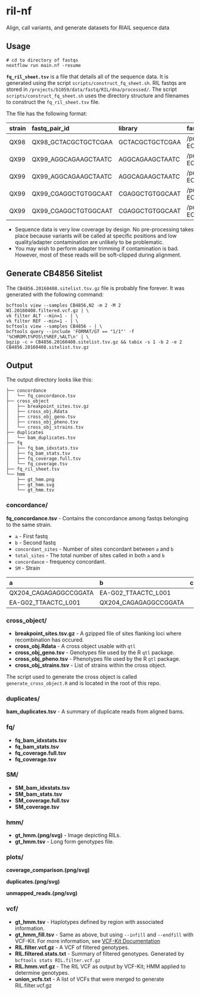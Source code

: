 # ril-nf

Align, call variants, and generate datasets for RIAIL sequence data

## Usage

```
# cd to directory of fastqs
nextflow run main.nf -resume
```

__`fq_ril_sheet.tsv`__ is a file that details all of the sequence data. It is generated using the script `scripts/construct_fq_sheet.sh`. RIL fastqs are stored in `/projects/b1059/data/fastq/RIL/dna/processed/`. The script `scripts/construct_fq_sheet.sh` uses the directory structure and filenames to construct the `fq_ril_sheet.tsv` file.

The file has the following format:

| strain   | fastq_pair_id   | library   | fastq-1-path   | fastq-2-path   |
|:-------|:-----------------------|:------------------|:-------------------------------------------------------------------------------------------------------------------------|:-------------------------------------------------------------------------------------------------------------------------|
| QX98   | QX98_GCTACGCTGCTCGAA   | GCTACGCTGCTCGAA   | /projects/b1059/data/fastq/RIL/dna/processed/151009_D00422_0262_BC7NJ0ANXX-ECA/QX98_GCTACGCT-GCTCGAA_L003_R1_001.fq.gz   | /projects/b1059/data/fastq/RIL/dna/processed/151009_D00422_0262_BC7NJ0ANXX-ECA/QX98_GCTACGCT-GCTCGAA_L003_R2_001.fq.gz   |
| QX99   | QX99_AGGCAGAAGCTAATC   | AGGCAGAAGCTAATC   | /projects/b1059/data/fastq/RIL/dna/processed/151009_D00422_0262_BC7NJ0ANXX-ECA/QX99_AGGCAGAA-GCTAATC_L005_R1_001.fq.gz   | /projects/b1059/data/fastq/RIL/dna/processed/151009_D00422_0262_BC7NJ0ANXX-ECA/QX99_AGGCAGAA-GCTAATC_L005_R2_001.fq.gz   |
| QX99   | QX99_AGGCAGAAGCTAATC   | AGGCAGAAGCTAATC   | /projects/b1059/data/fastq/RIL/dna/processed/151009_D00422_0262_BC7NJ0ANXX-ECA/QX99_AGGCAGAA-GCTAATC_L006_R1_001.fq.gz   | /projects/b1059/data/fastq/RIL/dna/processed/151009_D00422_0262_BC7NJ0ANXX-ECA/QX99_AGGCAGAA-GCTAATC_L006_R2_001.fq.gz   |
| QX99   | QX99_CGAGGCTGTGGCAAT   | CGAGGCTGTGGCAAT   | /projects/b1059/data/fastq/RIL/dna/processed/151009_D00422_0262_BC7NJ0ANXX-ECA/QX99_CGAGGCTG-TGGCAAT_L003_R1_001.fq.gz   | /projects/b1059/data/fastq/RIL/dna/processed/151009_D00422_0262_BC7NJ0ANXX-ECA/QX99_CGAGGCTG-TGGCAAT_L003_R2_001.fq.gz   |
| QX99   | QX99_CGAGGCTGTGGCAAT   | CGAGGCTGTGGCAAT   | /projects/b1059/data/fastq/RIL/dna/processed/151009_D00422_0262_BC7NJ0ANXX-ECA/QX99_CGAGGCTG-TGGCAAT_L004_R1_001.fq.gz   | /projects/b1059/data/fastq/RIL/dna/processed/151009_D00422_0262_BC7NJ0ANXX-ECA/QX99_CGAGGCTG-TGGCAAT_L004_R2_001.fq.gz   |


* Sequence data is very low coverage by design. No pre-processing takes place because variants will be called at specific positions and low quality/adapter contamination are unlikely to be problematic.
* You may wish to perform adapter trimming if contamination is bad. However, most of these reads will be soft-clipped during alignment.

## Generate CB4856 Sitelist

The `CB4856.20160408.sitelist.tsv.gz` file is probably fine forever. It was generated with the following command:

```
bcftools view --samples CB4856,N2 -m 2 -M 2 WI.20160408.filtered.vcf.gz | \
vk filter ALT --min=1 - | \
vk filter REF --min=1 - | \
bcftools view --samples CB4856 - | \
bcftools query --include 'FORMAT/GT == "1/1"' -f '%CHROM\t%POS\t%REF,%ALT\n' | \
bgzip -c > CB4856.20160408.sitelist.tsv.gz && tabix -s 1 -b 2 -e 2 CB4856.20160408.sitelist.tsv.gz
```

## Output

The output directory looks like this:

```
├── concordance
│   └── fq_concordance.tsv
├── cross_object
│   ├── breakpoint_sites.tsv.gz
│   ├── cross_obj.Rdata
│   ├── cross_obj_geno.tsv
│   ├── cross_obj_pheno.tsv
│   └── cross_obj_strains.tsv
├── duplicates
│   └── bam_duplicates.tsv
├── fq
│   ├── fq_bam_idxstats.tsv
│   ├── fq_bam_stats.tsv
│   ├── fq_coverage.full.tsv
│   └── fq_coverage.tsv
├── fq_ril_sheet.tsv
└── hmm
    ├── gt_hmm.png
    ├── gt_hmm.svg
    └── gt_hmm.tsv
```

### concordance/
 
__fq_concordance.tsv__ - Contains the concordance among fastqs belonging to the same strain. 

* `a` - First fastq
* `b` - Second fastq
* `concordant_sites` - Number of sites concordant between `a` and `b`
* `total_sites` - The total number of sites called in both `a` and `b`
* `concordance` - frequency concordant.
* `SM` - Strain

| a                     | b                     |   concordant_sites |   total_sites |   concordance | SM    |
|:----------------------|:----------------------|-------------------:|--------------:|--------------:|:------|
| QX204_CAGAGAGGCCGGATA | EA-G02_TTAACTC_L001   |             148794 |        151385 |      0.982885 | QX204 |
| EA-G02_TTAACTC_L001   | QX204_CAGAGAGGCCGGATA |             148794 |        151385 |      0.982885 | QX204 |

### cross_object/

* __breakpoint_sites.tsv.gz__ - A gzipped file of sites flanking loci where recombination has occured.
* __cross_obj.Rdata__ - A cross object usable with `qtl`
* __cross_obj_geno.tsv__ - Genotypes file used by the R `qtl` package.
* __cross_obj_pheno.tsv__ - Phenotypes file used by the R `qtl` package.
* __cross_obj_strains.tsv__ - List of strains within the cross object.

The script used to generate the cross object is called `generate_cross_object.R` and is located in the root of this repo.

### duplicates/

__bam_duplicates.tsv__ - A summary of duplicate reads from aligned bams.

### fq/

* __fq_bam_idxstats.tsv__
* __fq_bam_stats.tsv__
* __fq_coverage.full.tsv__
* __fq_coverage.tsv__

### SM/

* __SM_bam_idxstats.tsv__
* __SM_bam_stats.tsv__
* __SM_coverage.full.tsv__
* __SM_coverage.tsv__

### hmm/

* __gt_hmm.(png/svg)__ - Image depicting RILs.
* __gt_hmm.tsv__ - Long form genotypes file.

### plots/

__coverage_comparison.(png/svg)__

__duplicates.(png/svg)__

__unmapped_reads.(png/svg)__

### vcf/

* __gt_hmm.tsv__ - Haplotypes defined by region with associated information. 
* __gt_hmm_fill.tsv__ - Same as above, but using `--infill` and `--endfill` with VCF-Kit. For more information, see [VCF-Kit Documentation](http://vcf-kit.readthedocs.io/en/latest/)
* __RIL.filter.vcf.gz__ - A VCF of filtered genotypes. 
* __RIL.filtered.stats.txt__ - Summary of filtered genotypes. Generated by `bcftools stats RIL.filter.vcf.gz`
* __RIL.hmm.vcf.gz__ - The RIL VCF as output by VCF-Kit; HMM applied to determine genotypes.
* __union_vcfs.txt__ - A list of VCFs that were merged to generate RIL.filter.vcf.gz
